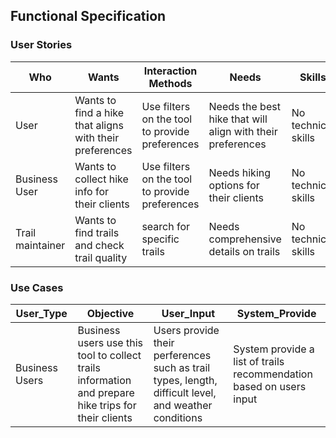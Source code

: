 ## Functional Specification

### User Stories

| Who | Wants | Interaction Methods | Needs | Skills |
|-|-|-|-|-|
| User | Wants to find a hike that aligns with their preferences | Use filters on the tool to provide preferences | Needs the best hike that will align with their preferences | No technical skills |  
| Business User | Wants to collect hike info for their clients | Use filters on the tool to provide preferences | Needs hiking options for their clients | No technical skills |
| Trail maintainer | Wants to find trails and check trail quality | search for specific trails | Needs comprehensive details on trails | No technical skills | 




### Use Cases

| User_Type | Objective | User_Input | System_Provide |
|-|-|-|-|
| Business Users | Business users use this tool to collect trails information and prepare hike trips for their clients | Users provide their perferences such as trail types, length, difficult level, and weather conditions | System provide a list of trails recommendation based on users input |
